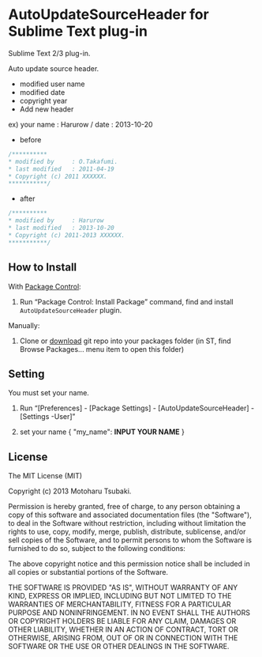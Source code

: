 # AutoUpdateSourceHeader for Sublime Text plug-in

Sublime Text 2/3 plug-in.

Auto update source header.
* modified user name
* modified date
* copyright year
* Add new header

ex)
your name : Harurow / date : 2013-10-20

* before
```c
/**********
* modified by     : O.Takafumi.
* last modified   : 2011-04-19
* Copyright (c) 2011 XXXXXX.
***********/
```

* after
```c
/**********
* modified by     : Harurow
* last modified   : 2013-10-20
* Copyright (c) 2011-2013 XXXXXX.
***********/
```

## How to Install ##

With [Package Control](https://sublime.wbond.net/installation):

1. Run “Package Control: Install Package” command, find and install `AutoUpdateSourceHeader` plugin.

Manually:

1. Clone or [download](https://github.com/Harurow/sublime_autoupdatesourceheader/archive/master.zip) git repo into your packages folder (in ST, find Browse Packages... menu item to open this folder)

## Setting ##

You must set your name.

1. Run “[Preferences] - [Package Settings] - [AutoUpdateSourceHeader] - [Settings -User]”

2. set your name
{
	"my_name": **INPUT YOUR NAME**
}

## License
The MIT License (MIT)

Copyright (c) 2013 Motoharu Tsubaki.

Permission is hereby granted, free of charge, to any person obtaining a 
copy of this software and associated documentation files (the "Software"),
to deal in the Software without restriction, including without limitation
the rights to use, copy, modify, merge, publish, distribute, sublicense,
and/or sell copies of the Software, and to permit persons to whom the
Software is furnished to do so, subject to the following conditions:

The above copyright notice and this permission notice shall be included in
all copies or substantial portions of the Software.

THE SOFTWARE IS PROVIDED "AS IS", WITHOUT WARRANTY OF ANY KIND, EXPRESS OR
IMPLIED, INCLUDING BUT NOT LIMITED TO THE WARRANTIES OF MERCHANTABILITY,
FITNESS FOR A PARTICULAR PURPOSE AND NONINFRINGEMENT. IN NO EVENT SHALL THE
AUTHORS OR COPYRIGHT HOLDERS BE LIABLE FOR ANY CLAIM, DAMAGES OR OTHER
LIABILITY, WHETHER IN AN ACTION OF CONTRACT, TORT OR OTHERWISE, ARISING
FROM, OUT OF OR IN CONNECTION WITH THE SOFTWARE OR THE USE OR OTHER
DEALINGS IN THE SOFTWARE.


